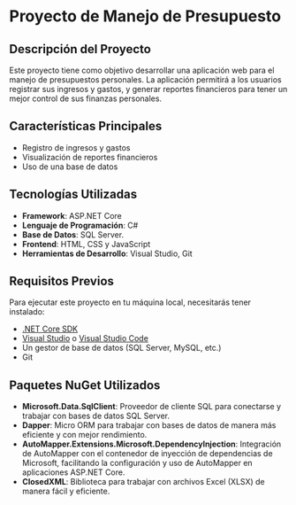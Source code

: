# Proyecto de Manejo de Presupuesto

## Descripción del Proyecto
Este proyecto tiene como objetivo desarrollar una aplicación web para el manejo de presupuestos personales. La aplicación permitirá a los usuarios registrar sus ingresos y gastos, y generar reportes financieros para tener un mejor control de sus finanzas personales.

## Características Principales
- Registro de ingresos y gastos
- Visualización de reportes financieros
- Uso de una base de datos

## Tecnologías Utilizadas
- **Framework**: ASP.NET Core
- **Lenguaje de Programación**: C#
- **Base de Datos**: SQL Server.
- **Frontend**: HTML, CSS y JavaScript
- **Herramientas de Desarrollo**: Visual Studio, Git

## Requisitos Previos
Para ejecutar este proyecto en tu máquina local, necesitarás tener instalado:
- [.NET Core SDK](https://dotnet.microsoft.com/download)
- [Visual Studio](https://visualstudio.microsoft.com/vs/) o [Visual Studio Code](https://code.visualstudio.com/)
- Un gestor de base de datos (SQL Server, MySQL, etc.)
- Git

## Paquetes NuGet Utilizados
- **Microsoft.Data.SqlClient**: Proveedor de cliente SQL para conectarse y trabajar con bases de datos SQL Server.
- **Dapper**: Micro ORM para trabajar con bases de datos de manera más eficiente y con mejor rendimiento.
- **AutoMapper.Extensions.Microsoft.DependencyInjection**: Integración de AutoMapper con el contenedor de inyección de dependencias de Microsoft, facilitando la configuración y uso de AutoMapper en aplicaciones ASP.NET Core.
- **ClosedXML**: Biblioteca para trabajar con archivos Excel (XLSX) de manera fácil y eficiente.
